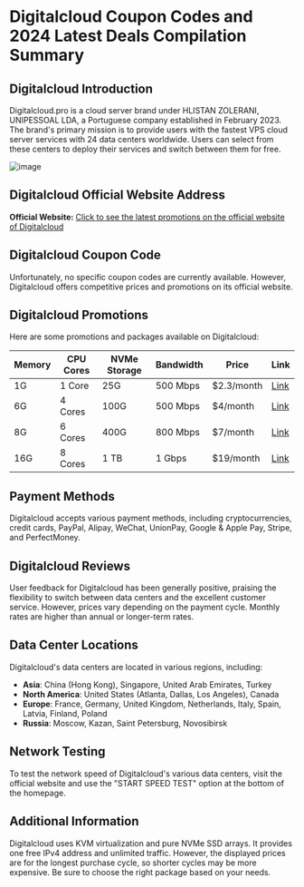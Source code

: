 # Digitalcloud Coupon Codes and 2024 Latest Deals Compilation Summary

## Digitalcloud Introduction
Digitalcloud.pro is a cloud server brand under HLISTAN ZOLERANI, UNIPESSOAL LDA, a Portuguese company established in February 2023. The brand's primary mission is to provide users with the fastest VPS cloud server services with 24 data centers worldwide. Users can select from these centers to deploy their services and switch between them for free.

![image](https://github.com/sd495219/Digitalcloud/assets/167678336/eabbbd24-a0b8-4b40-b168-6dae9ff3a085)

## Digitalcloud Official Website Address
**Official Website:** [Click to see the latest promotions on the official website of Digitalcloud](https://digitalcloud.pro/?ref=197324)

## Digitalcloud Coupon Code
Unfortunately, no specific coupon codes are currently available. However, Digitalcloud offers competitive prices and promotions on its official website.

## Digitalcloud Promotions
Here are some promotions and packages available on Digitalcloud:

| Memory | CPU Cores | NVMe Storage | Bandwidth | Price | Link |
| ------ | --------- | ------------ | --------- | ----- | ---- |
| 1G     | 1 Core    | 25G           | 500 Mbps  | $2.3/month | [Link](https://digitalcloud.pro/?ref=197324) |
| 6G     | 4 Cores   | 100G          | 500 Mbps  | $4/month  | [Link](https://digitalcloud.pro/?ref=197324) |
| 8G     | 6 Cores   | 400G          | 800 Mbps  | $7/month  | [Link](https://digitalcloud.pro/?ref=197324) |
| 16G    | 8 Cores   | 1 TB          | 1 Gbps    | $19/month | [Link](https://digitalcloud.pro/?ref=197324) |

## Payment Methods
Digitalcloud accepts various payment methods, including cryptocurrencies, credit cards, PayPal, Alipay, WeChat, UnionPay, Google & Apple Pay, Stripe, and PerfectMoney.

## Digitalcloud Reviews
User feedback for Digitalcloud has been generally positive, praising the flexibility to switch between data centers and the excellent customer service. However, prices vary depending on the payment cycle. Monthly rates are higher than annual or longer-term rates.

## Data Center Locations
Digitalcloud's data centers are located in various regions, including:

- **Asia**: China (Hong Kong), Singapore, United Arab Emirates, Turkey
- **North America**: United States (Atlanta, Dallas, Los Angeles), Canada
- **Europe**: France, Germany, United Kingdom, Netherlands, Italy, Spain, Latvia, Finland, Poland
- **Russia**: Moscow, Kazan, Saint Petersburg, Novosibirsk

## Network Testing
To test the network speed of Digitalcloud's various data centers, visit the official website and use the "START SPEED TEST" option at the bottom of the homepage.

## Additional Information
Digitalcloud uses KVM virtualization and pure NVMe SSD arrays. It provides one free IPv4 address and unlimited traffic. However, the displayed prices are for the longest purchase cycle, so shorter cycles may be more expensive. Be sure to choose the right package based on your needs.
